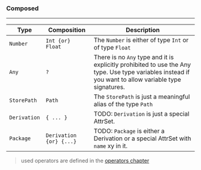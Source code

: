 <!-- markdownlint-disable MD041 -->
<!-- markdownlint-disable MD013 -->
### Composed

---

| Type  | Composition | Description  |
|---|---|---|
| `Number` | `Int {or} Float` | The `Number` is either of type `Int` or of type `Float` |
| `Any` | `?` | There is no `Any` type and it is explicitly prohibited to use the Any type. Use type variables instead if you want to allow variable type signatures. |
| `StorePath` | `Path` | The `StorePath` is just a meaningful alias of the type `Path` |
| `Derivation` | `{ ... }` | TODO: `Derivation` is just a special AttrSet. |
| `Package` | `Derivation {or} {...}` | TODO: `Package` is either a Derivation or a special AttrSet with `name` xy in it.  |

> used operators are defined in the [operators chapter](operators.md)
